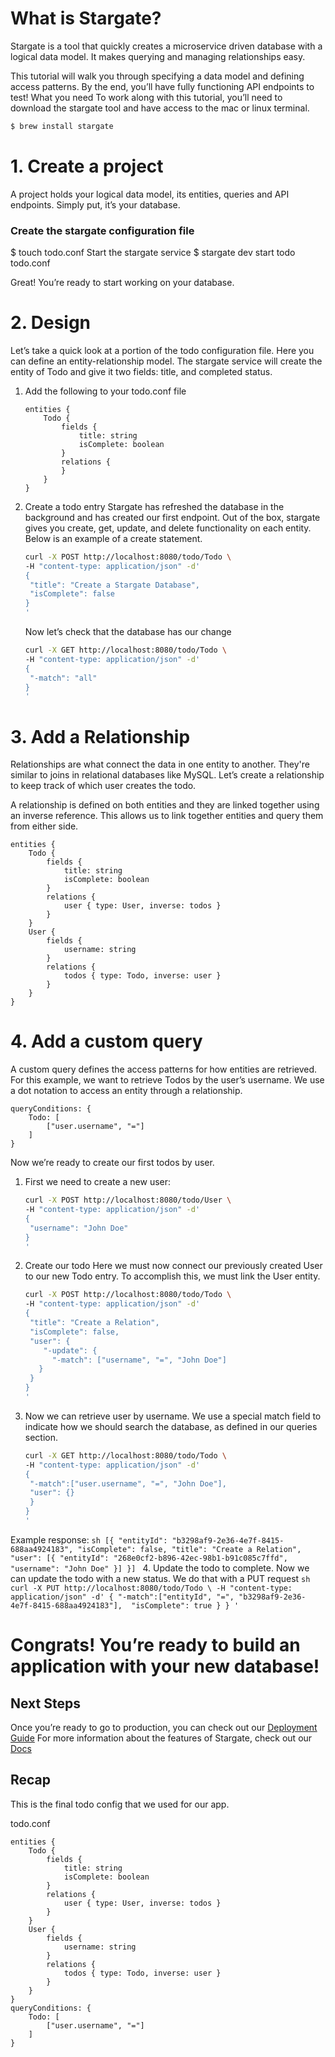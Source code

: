 # What is Stargate?

Stargate is a tool that quickly creates a microservice driven database with a logical data model. It makes querying and managing relationships easy.

This tutorial will walk you through specifying a data model and defining access patterns. By the end, you’ll have fully functioning API endpoints to test!
What you need
To work along with this tutorial, you’ll need to download the stargate tool and have access to the mac or linux terminal.
```sh
$ brew install stargate
```
# 1. Create a project
A project holds your logical data model, its entities, queries and API endpoints. Simply put, it’s your database.

### Create the stargate configuration file
$ touch todo.conf 
Start the stargate service
$ stargate dev start todo todo.conf

Great! You’re ready to start working on your database.
# 2. Design
Let’s take a quick look at a portion of the todo configuration file. Here you can define an entity-relationship model. The stargate service will create the entity of Todo and give it two fields: title, and completed status.

1. Add the following to your todo.conf file
    ```hocon
    entities {
        Todo {
            fields {
                title: string
                isComplete: boolean
            }
            relations {
            }
        }
    }
    ```
2. Create a todo entry
Stargate has refreshed the database in the background and has created our first endpoint. Out of the box, stargate gives you create, get, update, and delete functionality on each entity. Below is an example of a create statement.
    ```sh
    curl -X POST http://localhost:8080/todo/Todo \
    -H "content-type: application/json" -d'
    { 
     "title": "Create a Stargate Database",
     "isComplete": false
    }
    '
    ```
    Now let’s check that the database has our change
    ```sh
    curl -X GET http://localhost:8080/todo/Todo \
    -H "content-type: application/json" -d'
    { 
     "-match": "all"
    }
    '
    ```
# 3. Add a Relationship
Relationships are what connect the data in one entity to another. They're similar to joins in relational databases like MySQL. Let’s create a relationship to keep track of which user creates the todo.

A relationship is defined on both entities and they are linked together using an inverse reference. This allows us to link together entities and query them from either side.
```hocon
entities {
    Todo {
        fields {
            title: string
            isComplete: boolean
        }
        relations {
            user { type: User, inverse: todos }
        }
    }
    User {
        fields {
            username: string
        }
        relations {
            todos { type: Todo, inverse: user }
        }
    }
}
```
# 4. Add a custom query
A custom query defines the access patterns for how entities are retrieved. For this example, we want to retrieve Todos by the user’s username. We use a dot notation to access an entity through a relationship.
```hocon
queryConditions: {
    Todo: [
        ["user.username", "="]
    ]
}
```
Now we’re ready to create our first todos by user. 

1. First we need to create a new user:
    ```sh
    curl -X POST http://localhost:8080/todo/User \
    -H "content-type: application/json" -d'
    { 
     "username": "John Doe"
    }
    '
    ```
2. Create our todo
Here we must now connect our previously created User to our new Todo entry. To accomplish this, we must link the User entity.
    ```sh
    curl -X POST http://localhost:8080/todo/Todo \
    -H "content-type: application/json" -d'
    { 
     "title": "Create a Relation",
     "isComplete": false,
     "user": {
        "-update": {
          "-match": ["username", "=", "John Doe"]
       }
     }
    }
    '
    ```
3. Now we can retrieve user by username. 
We use a special match field to indicate how we should search the database, as defined in our queries section. 
    ```sh
    curl -X GET http://localhost:8080/todo/Todo \
    -H "content-type: application/json" -d'
    {
     "-match":["user.username", "=", "John Doe"], 
     "user": {}
     }
    }
    '
    ```
    
Example response:
    ```sh
    [{
       "entityId": "b3298af9-2e36-4e7f-8415-688aa4924183",
       "isComplete": false,
       "title": "Create a Relation",
       "user": [{
           "entityId": "268e0cf2-b896-42ec-98b1-b91c085c7ffd",
           "username": "John Doe"
       }]
    }]
    ```
4. Update the todo to complete.
Now we can update the todo with a new status. We do that with a PUT request
    ```sh
    curl -X PUT http://localhost:8080/todo/Todo \
    -H "content-type: application/json" -d'
    {
     "-match":["entityId", "=", "b3298af9-2e36-4e7f-8415-688aa4924183"], 
     "isComplete": true
     }
    }
    '
    ```

# Congrats! You’re ready to build an application with your new database! 
## Next Steps
Once you’re ready to go to production, you can check out our [Deployment Guide](docs/deploy.md)
For more information about the features of Stargate, check out our [Docs](docs/)
## Recap
This is the final todo config that we used for our app.

todo.conf
```hocon
entities {
    Todo {
        fields {
            title: string
            isComplete: boolean
        }
        relations {
            user { type: User, inverse: todos }
        }
    }
    User {
        fields {
            username: string
        }
        relations {
            todos { type: Todo, inverse: user }
        }
    }
}
queryConditions: {
    Todo: [
        ["user.username", "="]
    ]
}
```